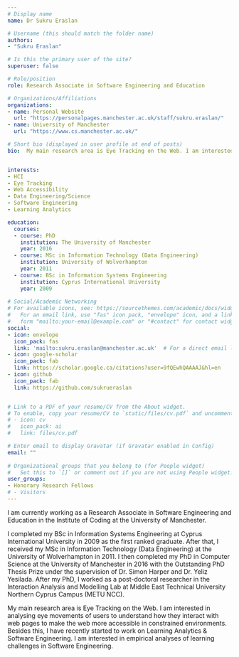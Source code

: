 ```yaml
---
# Display name
name: Dr Sukru Eraslan

# Username (this should match the folder name)
authors:
- "Sukru Eraslan"

# Is this the primary user of the site?
superuser: false

# Role/position
role: Research Associate in Software Engineering and Education

# Organizations/Affiliations
organizations:
- name: Personal Website
  url: "https://personalpages.manchester.ac.uk/staff/sukru.eraslan/"
- name: University of Manchester
  url: "https://www.cs.manchester.ac.uk/"

# Short bio (displayed in user profile at end of posts)
bio:  My main research area is Eye Tracking on the Web. I am interested in analysing eye movements of users to understand how they interact with web pages to make the web more accessible in constrained environments. Besides this, I have recently started to work on Learning Analytics & Software Engineering. I am interested in empirical analyses of learning challenges in Software Engineering.


interests:
- HCI
- Eye Tracking
- Web Accessibility
- Data Engineering/Science
- Software Engineering
- Learning Analytics

education:
  courses:
  - course: PhD
    institution: The University of Manchester
    year: 2016
  - course: MSc in Information Technology (Data Engineering)
    institution: University of Wolverhampton
    year: 2011
  - course: BSc in Information Systems Engineering
    institution: Cyprus International University
    year: 2009
  
# Social/Academic Networking
# For available icons, see: https://sourcethemes.com/academic/docs/widgets/#icons
#   For an email link, use "fas" icon pack, "envelope" icon, and a link in the
#   form "mailto:your-email@example.com" or "#contact" for contact widget.
social:
- icon: envelope
  icon_pack: fas
  link: 'mailto:sukru.eraslan@manchester.ac.uk'  # For a direct email link, use "mailto:test@example.org".
- icon: google-scholar
  icon_pack: fab
  link: https://scholar.google.ca/citations?user=9fQEwhQAAAAJ&hl=en
- icon: github
  icon_pack: fab
  link: https://github.com/sukrueraslan


# Link to a PDF of your resume/CV from the About widget.
# To enable, copy your resume/CV to `static/files/cv.pdf` and uncomment the lines below.  
# - icon: cv
#   icon_pack: ai
#   link: files/cv.pdf

# Enter email to display Gravatar (if Gravatar enabled in Config)
email: ""
  
# Organizational groups that you belong to (for People widget)
#   Set this to `[]` or comment out if you are not using People widget.  
user_groups:
- Honorary Research Fellows
# - Visitors
---
```


I am currently working as a Research Associate in Software Engineering and Education in the Institute of Coding at the University of Manchester.

I completed my BSc in Information Systems Engineering at Cyprus International University in 2009 as the first ranked graduate. After that, I received my MSc in Information Technology (Data Engineering) at the University of Wolverhampton in 2011. I then completed my PhD in Computer Science at the University of Manchester in 2016 with the Outstanding PhD Thesis Prize under the supervision of Dr. Simon Harper and Dr. Yeliz Yesilada. After my PhD, I worked as a post-doctoral researcher in the Interaction Analysis and Modelling Lab at Middle East Technical University Northern Cyprus Campus (METU NCC).

My main research area is Eye Tracking on the Web. I am interested in analysing eye movements of users to understand how they interact with web pages to make the web more accessible in constrained environments. Besides this, I have recently started to work on Learning Analytics & Software Engineering. I am interested in empirical analyses of learning challenges in Software Engineering.
